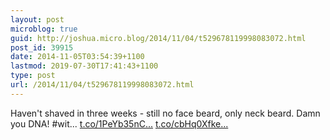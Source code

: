 ```yaml
---
layout: post
microblog: true
guid: http://joshua.micro.blog/2014/11/04/t529678119998083072.html
post_id: 39915
date: 2014-11-05T03:54:39+1100
lastmod: 2019-07-30T17:41:43+1100
type: post
url: /2014/11/04/t529678119998083072.html
---
```

Haven't shaved in three weeks - still no face beard, only neck beard. Damn you DNA! #wit... [t.co/1PeYb35nC...](http://t.co/1PeYb35nCk) [t.co/cbHq0Xfke...](http://t.co/cbHq0XfkeH)
